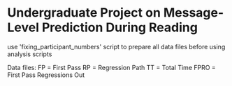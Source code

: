 # Undergraduate Project on Message-Level Prediction During Reading

use 'fixing_participant_numbers' script to prepare all data files before using analysis scripts

Data files:
FP = First Pass
RP = Regression Path
TT = Total Time
FPRO = First Pass Regressions Out
